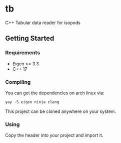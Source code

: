 # tb
C++ Tabular data reader for isopods

## Getting Started
### Requirements
- Eigen >= 3.3
- C++ 17

### Compiling
You can get the dependencies on arch linux via:
```
yay -S eigen ninja clang
```
This project can be cloned anywhere on your system.

### Using
Copy the header into your project and import it.
